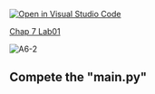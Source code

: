[![Open in Visual Studio Code](https://classroom.github.com/assets/open-in-vscode-c66648af7eb3fe8bc4f294546bfd86ef473780cde1dea487d3c4ff354943c9ae.svg)](https://classroom.github.com/online_ide?assignment_repo_id=8775046&assignment_repo_type=AssignmentRepo)

[Chap 7 Lab01](https://docs.google.com/presentation/d/16Lg15We_18LVyquswkjr61CDRxR3O9uaTISKX7v8thc/edit#slide=id.g114ede88c96_0_236)

![A6-2](https://nimbus-screenshots.s3.amazonaws.com/s/b334eab2df847650f57b8a0c973bed8c.png)

## Compete the "main.py"
